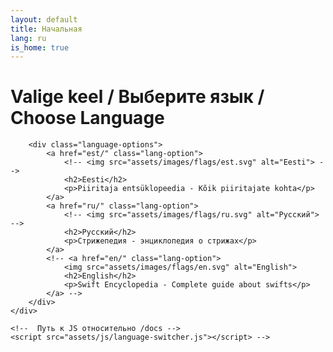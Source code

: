 ```yaml
---
layout: default
title: Начальная
lang: ru
is_home: true
---
```


<head>
    <meta charset="UTF-8">
    <meta name="viewport" content="width=device-width, initial-scale=1.0">
    <title>Swift Encyclopedia | Стрижепедия | Mauersegler-Enzyklopädie</title>
    <!--  Путь относительно /docs -->
    <link rel="stylesheet" href="assets/css/styles.css">
</head>

<body>
    <div class="language-selector">
        <h1>Valige keel / Выберите язык / Choose Language </h1>

        <div class="language-options">
            <a href="est/" class="lang-option">
                <!-- <img src="assets/images/flags/est.svg" alt="Eesti"> -->
                <h2>Eesti</h2>
                <p>Piiritaja entsüklopeedia - Kõik piiritajate kohta</p>
            </a>
            <a href="ru/" class="lang-option">
                <!-- <img src="assets/images/flags/ru.svg" alt="Русский"> -->
                <h2>Русский</h2>
                <p>Стрижепедия - энциклопедия о стрижах</p>
            </a>
            <!-- <a href="en/" class="lang-option">
                <img src="assets/images/flags/en.svg" alt="English">
                <h2>English</h2>
                <p>Swift Encyclopedia - Complete guide about swifts</p>
            </a> -->
        </div>
    </div>

    <!--  Путь к JS относительно /docs -->
    <script src="assets/js/language-switcher.js"></script> -->
</body>